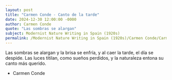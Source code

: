 ```yaml
---
layout: post
title: "Carmen Conde - Canto de la tarde"
date: 2024-12-30 12:00:00 -0000
author: Carmen Conde
quote: "Las sombras se alargan"
subject: Modernist Nature Writing in Spain (1920s)
permalink: /Modernist Nature Writing in Spain (1920s)/Carmen Conde/Carmen Conde - Canto de la tarde
---
```


Las sombras se alargan
y la brisa se enfría,
y al caer la tarde,
el día se despide.
Las luces titilan,
como sueños perdidos,
y la naturaleza entona
su canto más querido.

- Carmen Conde
